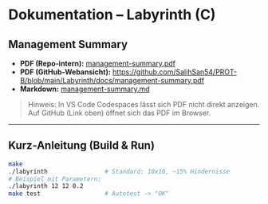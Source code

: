 # Dokumentation – Labyrinth (C)

## Management Summary
- **PDF (Repo-intern):** [management-summary.pdf](./management-summary.pdf)
- **PDF (GitHub-Webansicht):** https://github.com/SalihSan54/PROT-B/blob/main/Labyrinth/docs/management-summary.pdf
- **Markdown:** [management-summary.md](./management-summary.md)

> Hinweis: In VS Code Codespaces lässt sich PDF nicht direkt anzeigen.  
> Auf GitHub (Link oben) öffnet sich das PDF im Browser.

---

## Kurz-Anleitung (Build & Run)
```bash
make
./labyrinth                # Standard: 10x10, ~15% Hindernisse
# Beispiel mit Parametern:
./labyrinth 12 12 0.2
make test                  # Autotest -> "OK"
